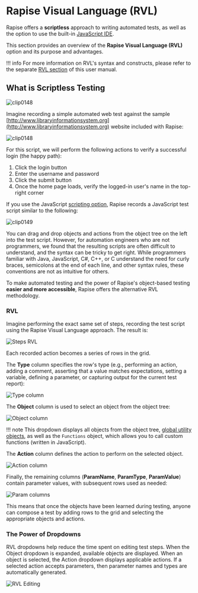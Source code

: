 # Rapise Visual Language (RVL)

Rapise offers a **scriptless** approach to writing automated tests, as well as the option to use the built-in [JavaScript IDE](javascript_ide.md).

This section provides an overview of the **Rapise Visual Language (RVL)** option and its purpose and advantages.

!!! info
    For more information on RVL's syntax and constructs, please refer to the separate [RVL section](rvl_editor.md) of this user manual.

## What is Scriptless Testing

![clip0148](./img/rvl_about.png)

Imagine recording a simple automated web test against the sample [http://www.libraryinformationsystem.org](http://www.libraryinformationsystem.org) website included with Rapise:

![clip0148](./img/visual_language1.png)

For this script, we will perform the following actions to verify a successful login (the happy path):

1.  Click the login button
2.  Enter the username and password
3.  Click the submit button
4.  Once the home page loads, verify the logged-in user's name in the top-right corner

If you use the JavaScript [scripting option](scripting_choice_dialog.md), Rapise records a JavaScript test script similar to the following:

![clip0149](./img/visual_language2.png)

You can drag and drop objects and actions from the object tree on the left into the test script. However, for automation engineers who are not programmers, we found that the resulting scripts are often difficult to understand, and the syntax can be tricky to get right. While programmers familiar with Java, JavaScript, C#, C++, or C understand the need for curly braces, semicolons at the end of each line, and other syntax rules, these conventions are not as intuitive for others.

To make automated testing and the power of Rapise's object-based testing **easier and more accessible**, Rapise offers the alternative RVL methodology.

### RVL

Imagine performing the exact same set of steps, recording the test script using the Rapise Visual Language approach. The result is:

![Steps RVL](./img/visual_language3.png)

Each recorded action becomes a series of rows in the grid.

The **Type** column specifies the row's type (e.g., performing an action, adding a comment, asserting that a value matches expectations, setting a variable, defining a parameter, or capturing output for the current test report):

![Type column](./img/visual_language4.png)

The **Object** column is used to select an object from the object tree:

![Object column](./img/visual_language5.png)

!!! note
    This dropdown displays all objects from the object tree, [global utility objects](/Libraries/ses_lib_global/), as well as the `Functions` object, which allows you to call custom functions (written in JavaScript).

The **Action** column defines the action to perform on the selected object.

![Action column](./img/visual_language8.png)

Finally, the remaining columns (**ParamName**, **ParamType**, **ParamValue**) contain parameter values, with subsequent rows used as needed:

![Param columns](./img/visual_language6.png)

This means that once the objects have been learned during testing, anyone can compose a test by adding rows to the grid and selecting the appropriate objects and actions.

### The Power of Dropdowns

RVL dropdowns help reduce the time spent on editing test steps. When the Object dropdown is expanded, available objects are displayed. When an object is selected, the Action dropdown displays applicable actions. If a selected action accepts parameters, then parameter names and types are automatically generated.

<img alt="RVL Editing" data-gifffer="/Guide/img/visual_language.gif" />